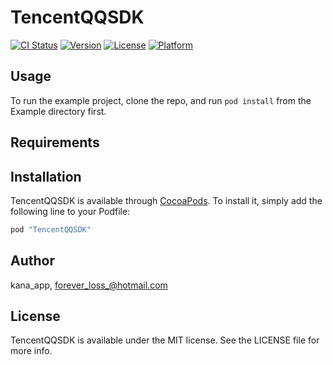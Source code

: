 # TencentQQSDK

[![CI Status](http://img.shields.io/travis/kana_app/TencentQQSDK.svg?style=flat)](https://travis-ci.org/kana_app/TencentQQSDK)
[![Version](https://img.shields.io/cocoapods/v/TencentQQSDK.svg?style=flat)](http://cocoapods.org/pods/TencentQQSDK)
[![License](https://img.shields.io/cocoapods/l/TencentQQSDK.svg?style=flat)](http://cocoapods.org/pods/TencentQQSDK)
[![Platform](https://img.shields.io/cocoapods/p/TencentQQSDK.svg?style=flat)](http://cocoapods.org/pods/TencentQQSDK)

## Usage

To run the example project, clone the repo, and run `pod install` from the Example directory first.

## Requirements

## Installation

TencentQQSDK is available through [CocoaPods](http://cocoapods.org). To install
it, simply add the following line to your Podfile:

```ruby
pod "TencentQQSDK"
```

## Author

kana_app, forever_loss_@hotmail.com

## License

TencentQQSDK is available under the MIT license. See the LICENSE file for more info.
